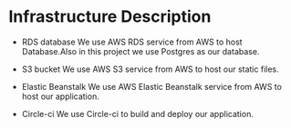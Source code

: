 
# Infrastructure Description

- RDS database 
We use AWS RDS service from AWS to host Database.Also in this project we use Postgres as our database.

- S3 bucket
We use AWS S3 service from AWS to host our static files.

- Elastic Beanstalk
We use AWS Elastic Beanstalk service from AWS to host our application.

- Circle-ci
We use Circle-ci to build and deploy our application.

